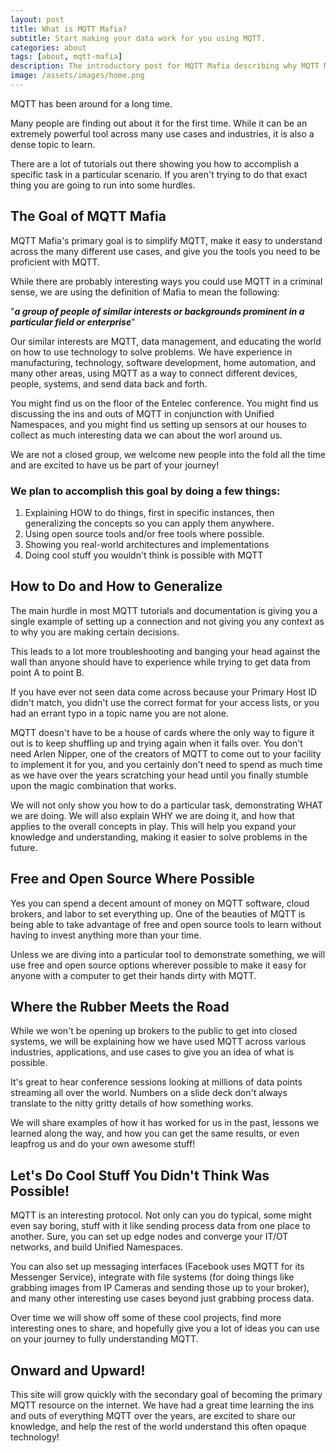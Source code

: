 ```yaml
---
layout: post
title: What is MQTT Mafia?
subtitle: Start making your data work for you using MQTT.
categories: about
tags: [about, mqtt-mafia]
description: The introductory post for MQTT Mafia describing why MQTT Mafia exists, what it stands for and how we intend to help the world learn MQTT!
image: /assets/images/home.png
---
```


MQTT has been around for a long time.

Many people are finding out about it for the first time. While it can be an extremely powerful tool across many use cases and industries, it is also a dense topic to learn.

There are a lot of tutorials out there showing you how to accomplish a specific task in a particular scenario. If you aren't trying to do that exact thing you are going to run into some hurdles.

## The Goal of MQTT Mafia

MQTT Mafia's primary goal is to simplify MQTT, make it easy to understand across the many different use cases, and give you the tools you need to be proficient with MQTT.

While there are probably interesting ways you could use MQTT in a criminal sense, we are using the definition of Mafia to mean the following:

"***a group of people of similar interests or backgrounds prominent in a particular field or enterprise***"

Our similar interests are MQTT, data management, and educating the world on how to use technology to solve problems. We have experience in manufacturing, technology, software development, home automation, and many other areas, using MQTT as a way to connect different devices, people, systems, and send data back and forth.

You might find us on the floor of the Entelec conference. You might find us discussing the ins and outs of MQTT in conjunction with Unified Namespaces, and you might find us setting up sensors at our houses to collect as much interesting data we can about the worl around us.

We are not a closed group, we welcome new people into the fold all the time and are excited to have us be part of your journey!

### We plan to accomplish this goal by doing a few things:

1. Explaining HOW to do things, first in specific instances, then generalizing the concepts so you can apply them anywhere.
2. Using open source tools and/or free tools where possible.
3. Showing you real-world architectures and implementations
4. Doing cool stuff you wouldn't think is possible with MQTT

## How to Do and How to Generalize

The main hurdle in most MQTT tutorials and documentation is giving you a single example of setting up a connection and not giving you any context as to why you are making certain decisions.

This leads to a lot more troubleshooting and banging your head against the wall than anyone should have to experience while trying to get data from point A to point B.

If you have ever not seen data come across because your Primary Host ID didn't match, you didn't use the correct format for your access lists, or you had an errant typo in a topic name you are not alone.

MQTT doesn't have to be a house of cards where the only way to figure it out is to keep shuffling up and trying again when it falls over. You don't need Arlen Nipper, one of the creators of MQTT to come out to your facility to implement it for you, and you certainly don't need to spend as much time as we have over the years scratching your head until you finally stumble upon the magic combination that works.

We will not only show you how to do a particular task, demonstrating WHAT we are doing. We will also explain WHY we are doing it, and how that applies to the overall concepts in play. This will help you expand your knowledge and understanding, making it easier to solve problems in the future.

## Free and Open Source Where Possible

Yes you can spend a decent amount of money on MQTT software, cloud brokers, and labor to set everything up. One of the beauties of MQTT is being able to take advantage of free and open source tools to learn without having to invest anything more than your time.

Unless we are diving into a particular tool to demonstrate something, we will use free and open source options wherever possible to make it easy for anyone with a computer to get their hands dirty with MQTT.

## Where the Rubber Meets the Road

While we won't be opening up brokers to the public to get into closed systems, we will be explaining how we have used MQTT across various industries, applications, and use cases to give you an idea of what is possible.

It's great to hear conference sessions looking at millions of data points streaming all over the world. Numbers on a slide deck don't always translate to the nitty gritty details of how something works.

We will share examples of how it has worked for us in the past, lessons we learned along the way, and how you can get the same results, or even leapfrog us and do your own awesome stuff!

## Let's Do Cool Stuff You Didn't Think Was Possible!

MQTT is an interesting protocol. Not only can you do typical, some might even say boring, stuff with it like sending process data from one place to another. Sure, you can set up edge nodes and converge your IT/OT networks, and build Unified Namespaces.

You can also set up messaging interfaces (Facebook uses MQTT for its Messenger Service), integrate with file systems (for doing things like grabbing images from IP Cameras and sending those up to your broker), and many other interesting use cases beyond just grabbing process data.

Over time we will show off some of these cool projects, find more interesting ones to share, and hopefully give you a lot of ideas you can use on your journey to fully understanding MQTT.

## Onward and Upward!

This site will grow quickly with the secondary goal of becoming the primary MQTT resource on the internet. We have had a great time learning the ins and outs of everything MQTT over the years, are excited to share our knowledge, and help the rest of the world understand this often opaque technology!
